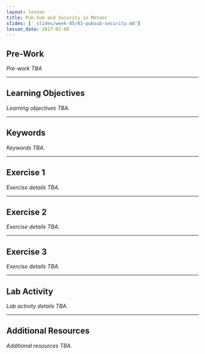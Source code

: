 ```yaml
---
layout: lesson
title: Pub-Sub and Security in Meteor
slides: ['_slides/week-05/03-pubsub-security.md']
lesson_date: 2017-02-08
---
```


## Pre-Work

*Pre-work TBA*

---

## Learning Objectives

*Learning objectives TBA.*

---

## Keywords

*Keywords TBA.*

---

## Exercise 1

*Exercise details TBA.*

---

## Exercise 2

*Exercise details TBA.*

---

## Exercise 3

*Exercise details TBA.*

---

## Lab Activity

*Lab activity details TBA.*

---

## Additional Resources

*Additional resources TBA.*

